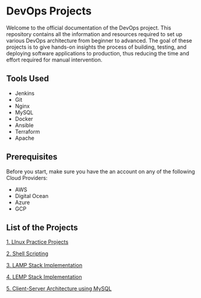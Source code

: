 # DevOps Projects
Welcome to the official documentation of the DevOps project. This repository contains all the information and resources required to set up various DevOps architecture from beginner to advanced. The goal of these projects is to give hands-on insights the process of building, testing, and deploying software applications to production, thus reducing the time and effort required for manual intervention.

## Tools Used
* Jenkins
* Git
* Nginx
* MySQL
* Docker
* Ansible
* Terraform
* Apache

## Prerequisites
Before you start, make sure you have the an account on any of the following Cloud Providers:
* AWS
* Digital Ocean
* Azure
* GCP

## List of the Projects
[1. LInux Practice Projects](./1-Linux-Practice-Project)

[2. Shell Scripting](./2-Shell-Scripting/)

[3. LAMP Stack Implementation](./3-LAMP-Stack-Implementation-In-AWS/)

[4. LEMP Stack Implementation](./4-LEMP-Stack-Implementation-On-AWS/)

[5. Client-Server Architecture using MySQL](./5-Client-Server-Architecture-using-MySQL-DBMS/)


